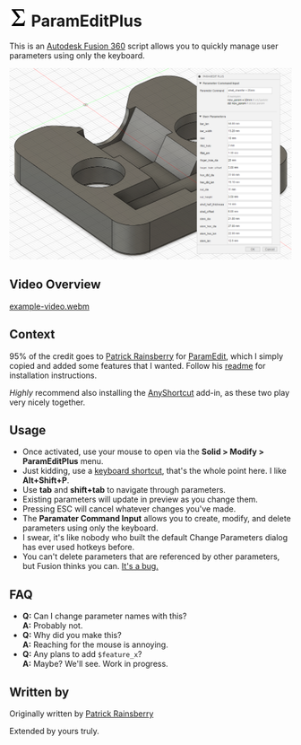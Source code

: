 # ![](./resources/32x32.png) ParamEditPlus

This is an [Autodesk Fusion 360](http://fusion360.autodesk.com/) script allows you to quickly manage  user parameters using only the keyboard.

![Change Parameters](./resources/cover_image.png)

## Video Overview

[example-video.webm](https://github.com/mccannex/ParamEditPlus/assets/20232824/aee77f4a-eeb9-4039-99c3-59b82e2d5fda)

## Context

95% of the credit goes to [Patrick Rainsberry](https://twitter.com/prrainsberry) for [ParamEdit](https://github.com/tapnair/ParamEdit), which I simply copied and added some features that I wanted. Follow his [readme](https://github.com/tapnair/ParamEdit#readme) for installation instructions.

*Highly* recommend also installing the [AnyShortcut](https://github.com/thomasa88/AnyShortcut) add-in, as these two play very nicely together.

## Usage

* Once activated, use your mouse to open via the **Solid > Modify > ParamEditPlus** menu.
* Just kidding, use a [keyboard shortcut](https://github.com/thomasa88/AnyShortcut), that's the whole point here. I like **Alt+Shift+P**.
* Use **tab** and **shift+tab** to navigate through parameters.
* Existing parameters will update in preview as you change them.
* Pressing ESC will cancel whatever changes you've made.
* The **Paramater Command Input** allows you to create, modify, and delete parameters using only the keyboard.
* I swear, it's like nobody who built the default Change Parameters dialog has ever used hotkeys before.
* You can't delete parameters that are referenced by other parameters, but Fusion thinks you can. [It's a bug.](https://help.autodesk.com/view/fusion360/ENU/?guid=GUID-5f76a1ac-68fd-45da-bc7d-9bec963d775d)

## FAQ

* **Q:** Can I change parameter names with this? \
  **A:** Probably not.
* **Q:** Why did you make this? \
  **A:** Reaching for the mouse is annoying.
* **Q:** Any plans to add `$feature_x`? \
  **A:** Maybe? We'll see. Work in progress.

## Written by

Originally written by [Patrick Rainsberry](https://twitter.com/prrainsberry)

Extended by yours truly.

